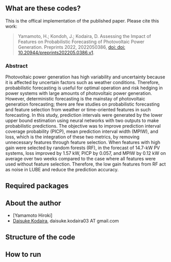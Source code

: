 ## What are these codes?
This is the offical implementation of the published paper. Please cite this work:  
>Yamamoto, H.; Kondoh, J.; Kodaira, D. Assessing the Impact of Features on Probabilistic Forecasting of Photovoltaic Power Generation. Preprints 2022, 2022050386, [doi: doi: 10.20944/preprints202205.0386.v1](https://www.preprints.org/manuscript/202205.0386/v1).

### Abstract
Photovoltaic power generation has high variability and uncertainty because it is affected by uncertain factors such as weather conditions. Therefore, probabilistic forecasting is useful for optimal operation and risk hedging in power systems with large amounts of photovoltaic power generation. However, deterministic forecasting is the mainstay of photovoltaic generation forecasting; there are few studies on probabilistic forecasting and feature selection from weather or time-oriented features in such forecasting. In this study, prediction intervals were generated by the lower upper bound estimation using neural networks with two outputs to make probabilistic predictions. The objective was to improve prediction interval coverage probability (PICP), mean prediction interval width (MPIW), and loss, which is the integration of these two metrics, by removing unnecessary features through feature selection. When features with high gain were selected by random forests (RF), in the forecast of 14.7-kW PV systems, loss improved by 1.57 kW, PICP by 0.057, and MPIW by 0.12 kW on average over two weeks compared to the case where all features were used without feature selection. Therefore, the low gain features from RF act as noise in LUBE and reduce the prediction accuracy.


## Required packages


## About the author
- [Yamamoto Hiroki]
- [Daisuke Kodaira](https://scholar.google.com/citations?user=dK5dNcoAAAAJ&hl=en), daisuke.kodaira03 AT gmail.com

## Structure of the code


## How to run




